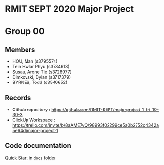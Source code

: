 # RMIT SEPT 2020 Major Project

# Group 00

## Members
* HOU, Man (s3795574)
* Tein Hwlar Phyu (s3734613)
* Susau, Arone Tie (s3728977)
* Dimkovski, Dylan (s3717379)
* BYRNES, Todd (s3540652)

## Records

* Github repository : https://github.com/RMIT-SEPT/majorproject-1-fri-10-30-3
* ClickUp Workspace : https://trello.com/invite/b/8aAME7vQ/98993f02299ce5a0b2752c4342a5e64d/major-project-1


## Code documentation

[Quick Start](/docs/README.md) in `docs` folder
